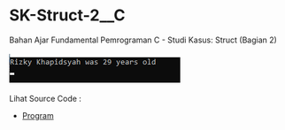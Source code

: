 # SK-Struct-2__C
Bahan Ajar Fundamental Pemrograman C - Studi Kasus: Struct (Bagian 2)<br><br>
<img src="https://github.com/RizkyKhapidsyah/SK-Struct-2__C/blob/master/SK-Struct-2__C/Result/001.PNG"><br><br>
Lihat Source Code : <br>
- <a href="https://github.com/RizkyKhapidsyah/SK-Struct-2__C/blob/master/SK-Struct-2__C/Source.c">Program</a>

